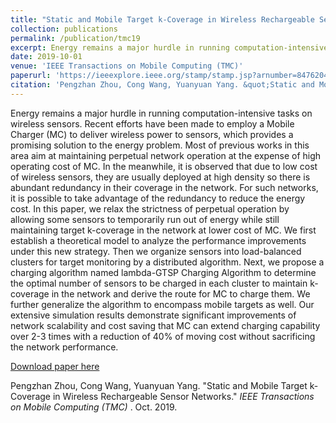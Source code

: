 ```yaml
---
title: "Static and Mobile Target k-Coverage in Wireless Rechargeable Sensor Networks"
collection: publications
permalink: /publication/tmc19
excerpt: Energy remains a major hurdle in running computation-intensive tasks on wireless sensors. Recent efforts have been made to employ a Mobile Charger (MC) to deliver wireless power to sensors, which provides a promising solution to the energy problem. Most of previous works in this area aim at maintaining perpetual network operation at the expense of high operating cost of MC. In the meanwhile, it is observed that due to low cost of wireless sensors, they are usually deployed at high density so there is abundant redundancy in their coverage in the network. For such networks, it is possible to take advantage of the redundancy to reduce the energy cost. In this paper, we relax the strictness of perpetual operation by allowing some sensors to temporarily run out of energy while still maintaining target k-coverage in the network at lower cost of MC. We first establish a theoretical model to analyze the performance improvements under this new strategy. Then we organize sensors into load-balanced clusters for target monitoring by a distributed algorithm. Next, we propose a charging algorithm named lambda-GTSP Charging Algorithm to determine the optimal number of sensors to be charged in each cluster to maintain k-coverage in the network and derive the route for MC to charge them. We further generalize the algorithm to encompass mobile targets as well. Our extensive simulation results demonstrate significant improvements of network scalability and cost saving that MC can extend charging capability over 2-3 times with a reduction of 40% of moving cost without sacrificing the network performance.
date: 2019-10-01
venue: 'IEEE Transactions on Mobile Computing (TMC)'
paperurl: 'https://ieeexplore.ieee.org/stamp/stamp.jsp?arnumber=8476204'
citation: 'Pengzhan Zhou, Cong Wang, Yuanyuan Yang. &quot;Static and Mobile Target k-Coverage in Wireless Rechargeable Sensor Networks.&quot; <i>IEEE Transactions on Mobile Computing (TMC)</i>. Oct. 2019.'
---
```

Energy remains a major hurdle in running computation-intensive tasks on wireless sensors. Recent efforts have been made to employ a Mobile Charger (MC) to deliver wireless power to sensors, which provides a promising solution to the energy problem. Most of previous works in this area aim at maintaining perpetual network operation at the expense of high operating cost of MC. In the meanwhile, it is observed that due to low cost of wireless sensors, they are usually deployed at high density so there is abundant redundancy in their coverage in the network. For such networks, it is possible to take advantage of the redundancy to reduce the energy cost. In this paper, we relax the strictness of perpetual operation by allowing some sensors to temporarily run out of energy while still maintaining target k-coverage in the network at lower cost of MC. We first establish a theoretical model to analyze the performance improvements under this new strategy. Then we organize sensors into load-balanced clusters for target monitoring by a distributed algorithm. Next, we propose a charging algorithm named lambda-GTSP Charging Algorithm to determine the optimal number of sensors to be charged in each cluster to maintain k-coverage in the network and derive the route for MC to charge them. We further generalize the algorithm to encompass mobile targets as well. Our extensive simulation results demonstrate significant improvements of network scalability and cost saving that MC can extend charging capability over 2-3 times with a reduction of 40% of moving cost without sacrificing the network performance.

[Download paper here](https://ieeexplore.ieee.org/stamp/stamp.jsp?arnumber=8476204)

Pengzhan Zhou, Cong Wang, Yuanyuan Yang. "Static and Mobile Target k-Coverage in Wireless Rechargeable Sensor Networks." <i>IEEE Transactions on Mobile Computing (TMC) </i>. Oct. 2019.
